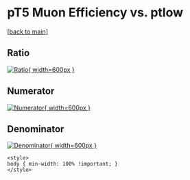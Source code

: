 # pT5 Muon Efficiency vs. ptlow

[[back to main](./)]



## Ratio

[![Ratio](../mtv/var/pT5_13_eff_ptlow.png){ width=600px }](../mtv/var/pT5_13_eff_ptlow.pdf)

## Numerator

[![Numerator](../mtv/num/pT5_13_eff_ptlow_num0.png){ width=600px }](../mtv/num/pT5_13_eff_ptlow_num0.pdf)

## Denominator

[![Denominator](../mtv/den/pT5_13_eff_ptlow_den.png){ width=600px }](../mtv/den/pT5_13_eff_ptlow_den.pdf)


``` {=html}
<style>
body { min-width: 100% !important; }
</style>
```
